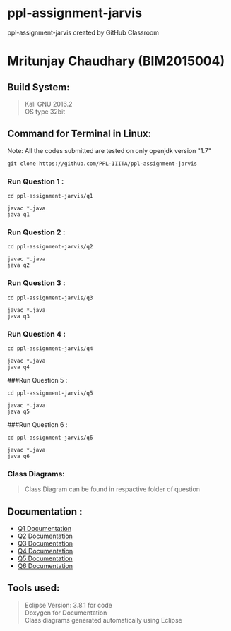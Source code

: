 # ppl-assignment-jarvis 
ppl-assignment-jarvis created by GitHub Classroom <br />
# Mritunjay Chaudhary (**BIM2015004**)

## Build System:
>Kali GNU 2016.2 <br />
>OS type 32bit

## Command for Terminal in Linux:
Note: All the codes submitted are tested on  only openjdk version "1.7"

```
git clone https://github.com/PPL-IIITA/ppl-assignment-jarvis
```
### Run Question 1 :
```
cd ppl-assignment-jarvis/q1 
```
```
javac *.java
java q1
```
### Run Question 2 :
```
cd ppl-assignment-jarvis/q2
```
```
javac *.java
java q2
```
### Run Question 3 :
```
cd ppl-assignment-jarvis/q3
```
```
javac *.java
java q3
```
### Run Question 4 :
```
cd ppl-assignment-jarvis/q4
```
```
javac *.java
java q4
```
###Run Question 5 :
```
cd ppl-assignment-jarvis/q5
```
```
javac *.java
java q5
```
###Run Question 6 :
```
cd ppl-assignment-jarvis/q6
```
```
javac *.java
java q6
```
### Class Diagrams:
>Class Diagram can be found in respactive folder of question

## Documentation :

* [Q1 Documentation](https://github.com/PPL-IIITA/ppl-assignment-jarvis/blob/master/Documentation/Q1_Documentation.pdf) 
* [Q2 Documentation](https://github.com/PPL-IIITA/ppl-assignment-jarvis/blob/master/Documentation/Q2_Documentation.pdf) 
* [Q3 Documentation](https://github.com/PPL-IIITA/ppl-assignment-jarvis/blob/master/Documentation/Q3_Documentation.pdf) 
* [Q4 Documentation](https://github.com/PPL-IIITA/ppl-assignment-jarvis/blob/master/Documentation/Q4_Documentation.pdf) 
* [Q5 Documentation](https://github.com/PPL-IIITA/ppl-assignment-jarvis/blob/master/Documentation/Q5_Documentation.pdf) 
* [Q6 Documentation](https://github.com/PPL-IIITA/ppl-assignment-jarvis/blob/master/Documentation/Q6_Documentation.pdf) 

## Tools used:
>Eclipse Version: 3.8.1 for code <br />
>Doxygen for Documentation <br />
>Class diagrams generated automatically using Eclipse


